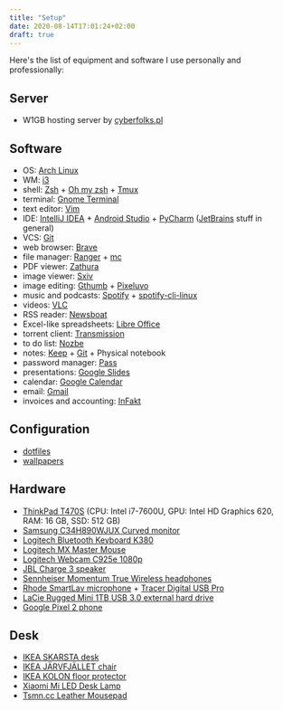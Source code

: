 ```yaml
---
title: "Setup"
date: 2020-08-14T17:01:24+02:00
draft: true
---
```


Here's the list of equipment and software I use personally and professionally:

Server
------

- W1GB hosting server by [cyberfolks.pl](https://cyberfolks.pl)

Software
--------
- OS: [Arch Linux](https://www.archlinux.org)
- WM: [i3](https://i3wm.org)
- shell: [Zsh](https://www.zsh.org) + [Oh my zsh](https://ohmyz.sh/) + [Tmux](https://github.com/tmux/tmux/wiki)
- terminal: [Gnome Terminal](https://help.gnome.org/users/gnome-terminal/stable)
- text editor: [Vim](https://vim.org)
- IDE: [IntelliJ IDEA](https://www.jetbrains.com/idea) + [Android Studio](https://developer.android.com/studio) + [PyCharm](https://www.jetbrains.com/pycharm/) ([JetBrains](https://www.jetbrains.com/) stuff in general)
- VCS: [Git](https://git-scm.com)
- web browser: [Brave](https://brave.com)
- file manager: [Ranger](https://github.com/ranger/ranger) + [mc](https://github.com/MidnightCommander/mc)
- PDF viewer: [Zathura](https://pwmt.org/projects/zathura)
- image viewer: [Sxiv](https://github.com/muennich/sxiv)
- image editing: [Gthumb](https://wiki.gnome.org/Apps/Gthumb) + [Pixeluvo](http://www.pixeluvo.com)
- music and podcasts: [Spotify](https://www.spotify.com/) + [spotify-cli-linux](https://github.com/pwittchen/spotify-cli-linux)
- videos: [VLC](https://www.videolan.org/vlc/)
- RSS reader: [Newsboat](https://newsboat.org/)
- Excel-like spreadsheets: [Libre Office](https://www.libreoffice.org)
- torrent client: [Transmission](https://transmissionbt.com)
- to do list: [Nozbe](https://nozbe.com/?a=piotrwittchen)
- notes: [Keep](https://keep.google.com) + [Git](https://git-scm.com) + Physical notebook
- password manager: [Pass](https://www.passwordstore.org)
- presentations: [Google Slides](http://slides.google.com)
- calendar: [Google Calendar](https://calendar.google.com)
- email: [Gmail](http://gmail.com)
- invoices and accounting: [InFakt](https://www.infakt.pl/polecam/piotr-wittchen)

Configuration
-------------
- [dotfiles](https://github.com/pwittchen/dotfiles)
- [wallpapers](https://github.com/pwittchen/wallpapers)

Hardware
--------
- [ThinkPad T470S](https://allegro.pl/kategoria/laptopy-ibm-lenovo-77920?string=Thinkpad%20T470S&bmatch=baseline-al-product-cl-eyesa2-engag-dict43-ele-1-1-0326) (CPU: Intel i7-7600U, GPU: Intel HD Graphics 620, RAM: 16 GB, SSD: 512 GB)
- [Samsung C34H890WJUX Curved monitor](https://www.x-kom.pl/p/384162-monitor-led-32-i-wiekszy-samsung-c34h890wjux-curved.html?partnerid=100489039&sm12=Mjk=&ts=1583966834&token=f2fa124dd475113a22d84580304b145d&86)
- [Logitech Bluetooth Keyboard K380](https://www.x-kom.pl/p/267644-klawiatura-bezprzewodowa-logitech-bluetooth-keyboard-k380-szara.html?partnerid=100489039&sm12=NDk=&ts=1583966911&token=5ee850ae833192790b4c4bf26002e574&98)
- [Logitech MX Master Mouse](https://www.x-kom.pl/p/370388-myszka-bezprzewodowa-logitech-mx-master-2s-wireless-mouse-graphite.html?partnerid=100489039&sm12=NDk=&ts=1583966911&token=5ee850ae833192790b4c4bf26002e574&101)
- [Logitech Webcam C925e 1080p](https://www.x-kom.pl/p/345863-kamera-internetowa-logitech-webcam-c925e-1080p.html?partnerid=100489039&sm12=NDk=&ts=1583966911&token=5ee850ae833192790b4c4bf26002e574&81)
- [JBL Charge 3 speaker](https://www.x-kom.pl/p/500958-glosnik-przenosny-jbl-charge-3-stealth-edition-czarny.html?partnerid=100489039&sm12=NDk=&ts=1583966911&token=5ee850ae833192790b4c4bf26002e574&88)
- [Sennheiser Momentum True Wireless headphones](https://www.x-kom.pl/p/471041-sluchawki-bezprzewodowe-sennheiser-momentum-true-wireless-czarny.html?partnerid=100489039&sm12=NDk=&ts=1583966911&token=5ee850ae833192790b4c4bf26002e574&99)
- [Rhode SmartLav microphone](https://www.x-kom.pl/p/530122-mikrofon-rode-smartlav.html?partnerid=100489039&sm12=NDk=&ts=1583966911&token=5ee850ae833192790b4c4bf26002e574&57) + [Tracer Digital USB Pro](https://en.tracer.eu/microphone-tracer-digital-usb-pro)
- [LaCie Rugged Mini 1TB USB 3.0 external hard drive](https://www.x-kom.pl/p/298286-dysk-zewnetrzny-przenosny-lacie-rugged-mini-1tb-usb-30.html?partnerid=100489039&sm12=NDk=&ts=1583966911&token=5ee850ae833192790b4c4bf26002e574&89)
- [Google Pixel 2 phone](https://www.x-kom.pl/p/500321-smartfon-telefon-google-pixel-3a-64gb-white.html?partnerid=100489039&sm12=NDk=&ts=1583966911&token=5ee850ae833192790b4c4bf26002e574&78)

Desk
----
- [IKEA SKARSTA desk](https://www.ikea.com/pl/pl/p/skarsta-biurko-z-regulacja-wysokosci-bialy-s59324818)
- [IKEA JÄRVFJÄLLET chair](https://www.ikea.com/pl/pl/p/jaervfjaellet-krzeslo-biurowe-z-podlokietnikami-gunnared-ciemnoszary-czarny-s99275632)
- [IKEA KOLON floor protector](https://www.ikea.com/pl/pl/p/kolon-ochraniacz-podlogi-44881100)
- [Xiaomi Mi LED Desk Lamp](https://www.x-kom.pl/p/541128-inteligentna-lampa-xiaomi-mi-led-desk-lamp-1s-lampka-biurkowa.html?partnerid=100489039&sm12=NDk=&ts=1583966911&token=5ee850ae833192790b4c4bf26002e574&96)
- [Tsmn.cc Leather Mousepad](http://tsmn.cc/shop/accessories/other/leather-mousepad)
